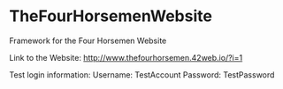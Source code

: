 # TheFourHorsemenWebsite
Framework for the Four Horsemen Website

Link to the Website: http://www.thefourhorsemen.42web.io/?i=1

Test login information:
Username: TestAccount
Password: TestPassword
